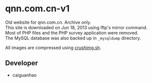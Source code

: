 qnn.com.cn-v1
=============

Old website for qnn.com.cn. Archive only.  
This site is downloaded on Jun 18, 2013 using lftp's mirror command.  
Most of PHP files and the PHP survey application were removed.  
The MySQL database was also backed up in ``_mysqldump`` directory.

All images are compressed using [crushimg.sh](https://gist.github.com/caiguanhao/4528926).

Developer
---------

* caiguanhao
